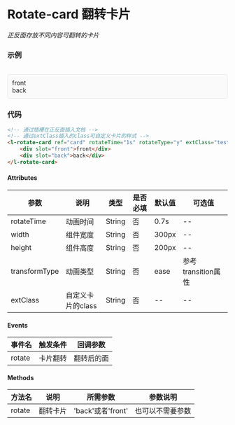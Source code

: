 # Rotate-card 翻转卡片

*正反面存放不同内容可翻转的卡片*

### 示例

<br>
<div style="border:1px solid #e4e7ed;border-radius:5px;padding:10px;background-color:#FAFAFA;">
    <l-rotate-card ref="card" rotateTime="1s" rotateType="y" extClass="test" width="200px">
    <div slot="front">front</div>
    <div slot="back">back</div>
    </l-rotate-card>
</div>

### 代码
```html
<!-- 通过插槽在正反面插入文档 -->
<!-- 通过extClass插入的class可自定义卡片的样式 -->
<l-rotate-card ref="card" rotateTime="1s" rotateType="y" extClass="test" width="200px">
    <div slot="front">front</div>
    <div slot="back">back</div>
</l-rotate-card>
```

#### Attributes
| 参数 | 说明 | 类型 | 是否必填 | 默认值 | 可选值 |
| ---  | --- | ---  | ---      | ---   | ---   |
| rotateTime | 动画时间 | String | 否 | 0.7s | -- |
| width | 组件宽度 | String | 否 | 300px | -- |
| height | 组件高度 | String | 否 | 200px | -- |
| transformType | 动画类型 | String | 否 | ease | 参考transition属性 |
| extClass | 自定义卡片的class | String | 否 | -- | -- |


#### Events
| 事件名 | 触发条件 | 回调参数 |
|  ---  | ---  | ---  | 
| rotate | 卡片翻转 | 翻转后的面 |


#### Methods
| 方法名 | 说明 | 所需参数 | 参数说明 |
|  ---  | ---  | ---  | --- |
| rotate | 翻转卡片 | 'back'或者'front'  | 也可以不需要参数 |
